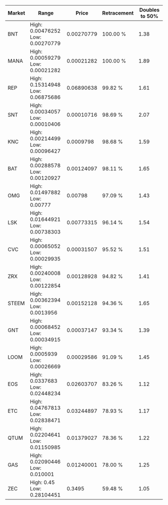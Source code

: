 | Market | Range | Price| Retracement | Doubles to 50% |
| --- | --- | --- | --- | --- |
| BNT | High: 0.00476252<br />Low: 0.00270779 | 0.00270779 | 100.00 % | 1.38 |
| MANA | High: 0.00059279<br />Low: 0.00021282 | 0.00021282 | 100.00 % | 1.89 |
| REP | High: 0.15314948<br />Low: 0.06875686 | 0.06890638 | 99.82 % | 1.61 |
| SNT | High: 0.00034057<br />Low: 0.00010406 | 0.00010716 | 98.69 % | 2.07 |
| KNC | High: 0.00214499<br />Low: 0.00096427 | 0.0009798 | 98.68 % | 1.59 |
| BAT | High: 0.00288578<br />Low: 0.00120927 | 0.00124097 | 98.11 % | 1.65 |
| OMG | High: 0.01497882<br />Low: 0.00777 | 0.00798 | 97.09 % | 1.43 |
| LSK | High: 0.01644921<br />Low: 0.00738303 | 0.00773315 | 96.14 % | 1.54 |
| CVC | High: 0.00065052<br />Low: 0.00029935 | 0.00031507 | 95.52 % | 1.51 |
| ZRX | High: 0.00240008<br />Low: 0.00122854 | 0.00128928 | 94.82 % | 1.41 |
| STEEM | High: 0.00362394<br />Low: 0.0013956 | 0.00152128 | 94.36 % | 1.65 |
| GNT | High: 0.00068452<br />Low: 0.00034915 | 0.00037147 | 93.34 % | 1.39 |
| LOOM | High: 0.0005939<br />Low: 0.00026669 | 0.00029586 | 91.09 % | 1.45 |
| EOS | High: 0.0337683<br />Low: 0.02448234 | 0.02603707 | 83.26 % | 1.12 |
| ETC | High: 0.04767813<br />Low: 0.02838471 | 0.03244897 | 78.93 % | 1.17 |
| QTUM | High: 0.02204641<br />Low: 0.01150985 | 0.01379027 | 78.36 % | 1.22 |
| GAS | High: 0.02090446<br />Low: 0.010001 | 0.01240001 | 78.00 % | 1.25 |
| ZEC | High: 0.45<br />Low: 0.28104451 | 0.3495 | 59.48 % | 1.05 |

